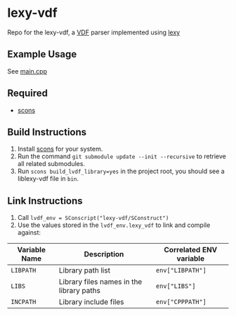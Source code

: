 # lexy-vdf
Repo for the lexy-vdf, a [VDF](https://developer.valvesoftware.com/wiki/KeyValues) parser implemented using [lexy](https://lexy.foonathan.net/)

## Example Usage
See [main.cpp](src/headless/main.cpp)

## Required
* [scons](https://scons.org/)

## Build Instructions
1. Install [scons](https://scons.org/) for your system.
2. Run the command `git submodule update --init --recursive` to retrieve all related submodules.
3. Run `scons build_lvdf_library=yes` in the project root, you should see a liblexy-vdf file in `bin`.

## Link Instructions
1. Call `lvdf_env = SConscript("lexy-vdf/SConstruct")`
2. Use the values stored in the `lvdf_env.lexy_vdf` to link and compile against:

| Variable Name | Description                               | Correlated ENV variable   |
| ---           | ---                                       | ---                       |
| `LIBPATH`     | Library path list                         | `env["LIBPATH"]`          |
| `LIBS`        | Library files names in the library paths  | `env["LIBS"]`             |
| `INCPATH`     | Library include files                     | `env["CPPPATH"]`          |
